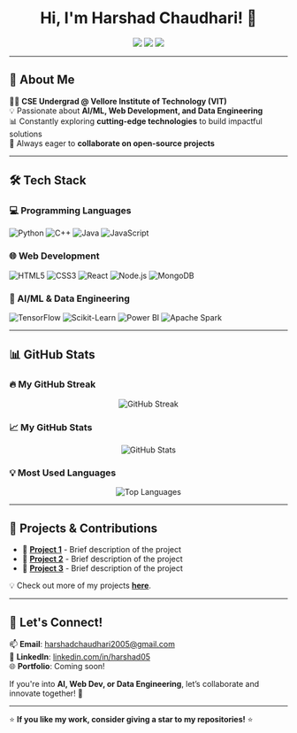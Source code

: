 <h1 align="center">Hi, I'm Harshad Chaudhari! 👋</h1>

<p align="center">
  <a href="https://www.linkedin.com/in/harshad05"><img src="https://img.shields.io/badge/LinkedIn-blue?style=flat&logo=linkedin"></a>
  <a href="mailto:harshadchaudhari2005@gmail.com"><img src="https://img.shields.io/badge/Email-red?style=flat&logo=gmail"></a>
  <a href="https://github.com/Harshadc5"><img src="https://img.shields.io/github/followers/Harshadc5?label=Followers&style=social"></a>
</p>

---

## 🚀 About Me  
👨‍💻 **CSE Undergrad @ Vellore Institute of Technology (VIT)**  
💡 Passionate about **AI/ML, Web Development, and Data Engineering**  
📊 Constantly exploring **cutting-edge technologies** to build impactful solutions  
🔭 Always eager to **collaborate on open-source projects**  

---

## 🛠️ Tech Stack  

### 💻 Programming Languages  
![Python](https://img.shields.io/badge/Python-3776AB?style=for-the-badge&logo=python&logoColor=white)
![C++](https://img.shields.io/badge/C++-00599C?style=for-the-badge&logo=c%2B%2B&logoColor=white)
![Java](https://img.shields.io/badge/Java-007396?style=for-the-badge&logo=java&logoColor=white)
![JavaScript](https://img.shields.io/badge/JavaScript-F7DF1E?style=for-the-badge&logo=javascript&logoColor=black)

### 🌐 Web Development  
![HTML5](https://img.shields.io/badge/HTML5-E34F26?style=for-the-badge&logo=html5&logoColor=white)
![CSS3](https://img.shields.io/badge/CSS3-1572B6?style=for-the-badge&logo=css3&logoColor=white)
![React](https://img.shields.io/badge/React-61DAFB?style=for-the-badge&logo=react&logoColor=black)
![Node.js](https://img.shields.io/badge/Node.js-339933?style=for-the-badge&logo=nodedotjs&logoColor=white)
![MongoDB](https://img.shields.io/badge/MongoDB-4EA94B?style=for-the-badge&logo=mongodb&logoColor=white)

### 🤖 AI/ML & Data Engineering  
![TensorFlow](https://img.shields.io/badge/TensorFlow-FF6F00?style=for-the-badge&logo=tensorflow&logoColor=white)
![Scikit-Learn](https://img.shields.io/badge/Scikit--Learn-F7931E?style=for-the-badge&logo=scikitlearn&logoColor=white)
![Power BI](https://img.shields.io/badge/PowerBI-F2C811?style=for-the-badge&logo=powerbi&logoColor=black)
![Apache Spark](https://img.shields.io/badge/Apache%20Spark-E25A1C?style=for-the-badge&logo=apachespark&logoColor=white)

---

## 📊 GitHub Stats  

### **🔥 My GitHub Streak**  
<p align="center">
  <img src="https://github-readme-streak-stats.herokuapp.com/?user=Harshadc5&theme=github-dark-blue&hide_border=true" alt="GitHub Streak" />
</p>

### **📈 My GitHub Stats**  
<p align="center">
  <img src="https://github-readme-stats.vercel.app/api?username=Harshadc5&show_icons=true&theme=radical&hide_border=true" alt="GitHub Stats" />
</p>

### **💡 Most Used Languages**  
<p align="center">
  <img src="https://github-readme-stats.vercel.app/api/top-langs/?username=Harshadc5&layout=compact&theme=tokyonight&hide_border=true" alt="Top Languages" />
</p>

---

## 🚀 Projects & Contributions  

- 🔹 **[Project 1](https://github.com/Harshadc5/your-project-1)** - Brief description of the project  
- 🔹 **[Project 2](https://github.com/Harshadc5/your-project-2)** - Brief description of the project  
- 🔹 **[Project 3](https://github.com/Harshadc5/your-project-3)** - Brief description of the project  

💡 Check out more of my projects **[here](https://github.com/Harshadc5?tab=repositories)**.

---

## 🤝 Let's Connect!  

📫 **Email**: [harshadchaudhari2005@gmail.com](mailto:harshadchaudhari2005@gmail.com)  
🔗 **LinkedIn**: [linkedin.com/in/harshad05](https://www.linkedin.com/in/harshad05)  
🌐 **Portfolio**: Coming soon!  

If you're into **AI, Web Dev, or Data Engineering**, let’s collaborate and innovate together! 🚀  

---

⭐ **If you like my work, consider giving a star to my repositories!** ⭐  
